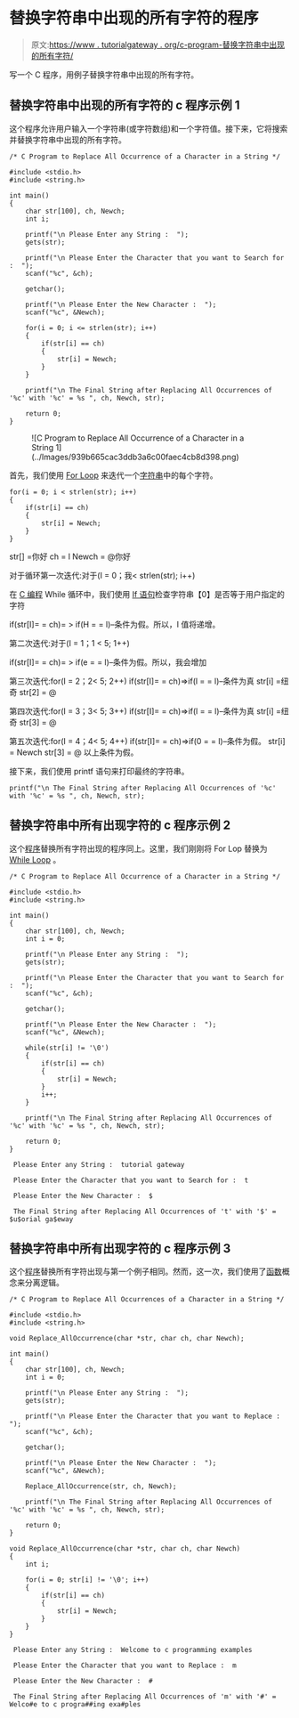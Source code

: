 # 替换字符串中出现的所有字符的程序

> 原文:[https://www . tutorialgateway . org/c-program-替换字符串中出现的所有字符/](https://www.tutorialgateway.org/c-program-to-replace-all-occurrence-of-a-character-in-a-string/)

写一个 C 程序，用例子替换字符串中出现的所有字符。

## 替换字符串中出现的所有字符的 c 程序示例 1

这个程序允许用户输入一个字符串(或字符数组)和一个字符值。接下来，它将搜索并替换字符串中出现的所有字符。

```
/* C Program to Replace All Occurrence of a Character in a String */

#include <stdio.h>
#include <string.h>

int main()
{
  	char str[100], ch, Newch;
  	int i;

  	printf("\n Please Enter any String :  ");
  	gets(str);

  	printf("\n Please Enter the Character that you want to Search for :  ");
  	scanf("%c", &ch);

  	getchar();

  	printf("\n Please Enter the New Character :  ");
  	scanf("%c", &Newch);

  	for(i = 0; i <= strlen(str); i++)
  	{
  		if(str[i] == ch)  
		{
  			str[i] = Newch;
 		}
	}

	printf("\n The Final String after Replacing All Occurrences of '%c' with '%c' = %s ", ch, Newch, str);

  	return 0;
}
```

<figure class="wp-block-image">![C Program to Replace All Occurrence of a Character in a String 1](../Images/939b665cac3ddb3a6c00faec4cb8d398.png)</figure>

首先，我们使用 [For Loop](https://www.tutorialgateway.org/for-loop-in-c-programming/) 来迭代一个[字符串](https://www.tutorialgateway.org/c-string/)中的每个字符。

```
for(i = 0; i < strlen(str); i++)
{
	if(str[i] == ch)  
	{
		str[i] = Newch;  	
	}
}
```

str[] =你好
ch = l
Newch = @你好

对于循环第一次迭代:对于(I = 0；我< strlen(str); i++)

在 [C 编程](https://www.tutorialgateway.org/c-programming/) While 循环中，我们使用 [If 语句](https://www.tutorialgateway.org/if-statement-in-c/)检查字符串【0】是否等于用户指定的字符

if(str[I]= = ch)= > if(H = = l)–条件为假。所以，I 值将递增。

第二次迭代:对于(I = 1；1 < 5; 1++)

if(str[I]= = ch)= > if(e = = l)–条件为假。所以，我会增加

第三次迭代:for(I = 2；2< 5; 2++)
if(str[I]= = ch)=>if(l = = l)–条件为真
str[i] =纽奇
str[2] = @

第四次迭代:for(I = 3；3< 5; 3++)
if(str[I]= = ch)=>if(l = = l)–条件为真
str[i] =纽奇
str[3] = @

第五次迭代:for(I = 4；4< 5; 4++)
if(str[I]= = ch)=>if(0 = = l)–条件为假。
str[i] = Newch
str[3] = @
以上条件为假。

接下来，我们使用 printf 语句来打印最终的字符串。

```
printf("\n The Final String after Replacing All Occurrences of '%c' with '%c' = %s ", ch, Newch, str);
```

## 替换字符串中所有出现字符的 c 程序示例 2

这个[程序](https://www.tutorialgateway.org/c-programming-examples/)替换所有字符出现的程序同上。这里，我们刚刚将 For Lop 替换为 [While Loop](https://www.tutorialgateway.org/while-loop-in-c/) 。

```
/* C Program to Replace All Occurrence of a Character in a String */

#include <stdio.h>
#include <string.h>

int main()
{
  	char str[100], ch, Newch;
  	int i = 0;

  	printf("\n Please Enter any String :  ");
  	gets(str);

  	printf("\n Please Enter the Character that you want to Search for :  ");
  	scanf("%c", &ch);

  	getchar();

  	printf("\n Please Enter the New Character :  ");
  	scanf("%c", &Newch);

  	while(str[i] != '\0')
  	{
  		if(str[i] == ch)  
		{
  			str[i] = Newch;
 		}
 		i++;
	}

	printf("\n The Final String after Replacing All Occurrences of '%c' with '%c' = %s ", ch, Newch, str);

  	return 0;
}
```

```
 Please Enter any String :  tutorial gateway

 Please Enter the Character that you want to Search for :  t

 Please Enter the New Character :  $

 The Final String after Replacing All Occurrences of 't' with '$' = $u$orial ga$eway
```

## 替换字符串中所有出现字符的 c 程序示例 3

这个[程序](https://www.tutorialgateway.org/c-programming-examples/)替换所有字符出现与第一个例子相同。然而，这一次，我们使用了[函数](https://www.tutorialgateway.org/functions-in-c/)概念来分离逻辑。

```
/* C Program to Replace All Occurrences of a Character in a String */

#include <stdio.h>
#include <string.h>

void Replace_AllOccurrence(char *str, char ch, char Newch);

int main()
{
  	char str[100], ch, Newch;
  	int i = 0;

  	printf("\n Please Enter any String :  ");
  	gets(str);

  	printf("\n Please Enter the Character that you want to Replace :  ");
  	scanf("%c", &ch);

  	getchar();

  	printf("\n Please Enter the New Character :  ");
  	scanf("%c", &Newch);

  	Replace_AllOccurrence(str, ch, Newch);

  	printf("\n The Final String after Replacing All Occurrences of '%c' with '%c' = %s ", ch, Newch, str);

  	return 0;
}

void Replace_AllOccurrence(char *str, char ch, char Newch)
{
	int i;

	for(i = 0; str[i] != '\0'; i++)
	{
		if(str[i] == ch)
		{
			str[i] = Newch;
		}  
	}
}
```

```
 Please Enter any String :  Welcome to c programming examples

 Please Enter the Character that you want to Replace :  m

 Please Enter the New Character :  #

 The Final String after Replacing All Occurrences of 'm' with '#' = Welco#e to c progra##ing exa#ples
```